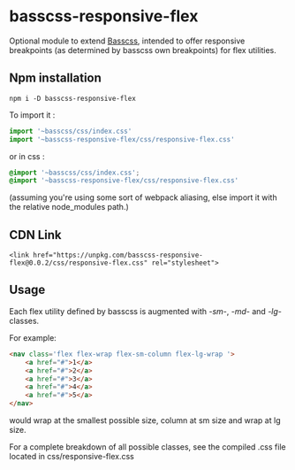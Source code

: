 
# basscss-responsive-flex

Optional module to extend [Basscss](http://basscss.com), intended to offer responsive breakpoints (as determined by basscss own breakpoints) for flex utilities.

## Npm installation

```
npm i -D basscss-responsive-flex
```

To import it :

```js
import '~basscss/css/index.css'
import '~basscss-responsive-flex/css/responsive-flex.css'
```

or in css :

```css
@import '~basscss/css/index.css';
@import '~basscss-responsive-flex/css/responsive-flex.css'
```

(assuming you're using some sort of webpack aliasing, else import it with the relative node_modules path.)

## CDN Link

```
<link href="https://unpkg.com/basscss-responsive-flex@0.0.2/css/responsive-flex.css" rel="stylesheet">
```

## Usage

Each flex utility defined by basscss is augmented with *-sm-*, *-md-* and *-lg-* classes.

For example:

```html
<nav class='flex flex-wrap flex-sm-column flex-lg-wrap '>
    <a href="#">1</a>
    <a href="#">2</a>
    <a href="#">3</a>
    <a href="#">4</a>
    <a href="#">5</a>
</nav>
```

would wrap at the smallest possible size, column at sm size and wrap at lg size.

For a complete breakdown of all possible classes, see the compiled .css file located in css/responsive-flex.css
